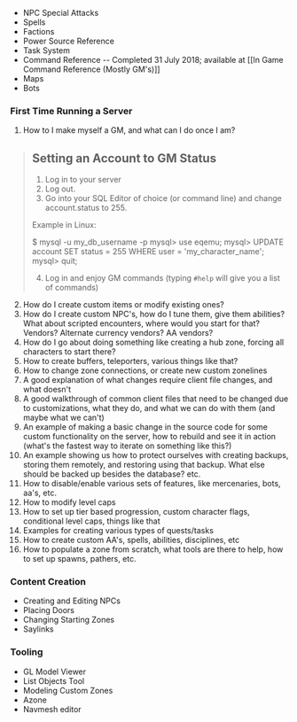 * NPC Special Attacks
* Spells
* Factions
* Power Source Reference
* Task System
* Command Reference -- Completed 31 July 2018; available at [[In Game Command Reference (Mostly GM's)]]
* Maps
* Bots

### First Time Running a Server
1. How to I make myself a GM, and what can I do once I am?

> Setting an Account to GM Status
>--------------------------------
>1. Log in to your server
>2. Log out.
>3. Go into your SQL Editor of choice (or command line) and change account.status to 255. 
>
>Example in Linux:
>
>    $ mysql -u my_db_username -p
>    mysql> use eqemu;
>    mysql> UPDATE account SET status = 255 WHERE user = 'my_character_name';
>    mysql> quit;
>
>4. Log in and enjoy GM commands (typing `#help` will give you a list of commands)

2. How do I create custom items or modify existing ones?
3. How do I create custom NPC's, how do I tune them, give them abilities? What about scripted encounters, where would you start for that? Vendors? Alternate currency vendors? AA vendors?
4. How do I go about doing something like creating a hub zone, forcing all characters to start there?
5. How to create buffers, teleporters, various things like that?
6. How to change zone connections, or create new custom zonelines
7. A good explanation of what changes require client file changes, and what doesn't
8. A good walkthrough of common client files that need to be changed due to customizations, what they do, and what we can do with them (and maybe what we can't)
9. An example of making a basic change in the source code for some custom functionality on the server, how to rebuild and see it in action (what's the fastest way to iterate on something like this?)
10. An example showing us how to protect ourselves with creating backups, storing them remotely, and restoring using that backup. What else should be backed up besides the database? etc.
11. How to disable/enable various sets of features, like mercenaries, bots, aa's, etc.
12. How to modify level caps
13. How to set up tier based progression, custom character flags, conditional level caps, things like that
14. Examples for creating various types of quests/tasks
15. How to create custom AA's, spells, abilities, disciplines, etc
16. How to populate a zone from scratch, what tools are there to help, how to set up spawns, pathers, etc.

### Content Creation
* Creating and Editing NPCs
* Placing Doors
* Changing Starting Zones
* Saylinks

### Tooling

* GL Model Viewer
* List Objects Tool
* Modeling Custom Zones
* Azone
* Navmesh editor